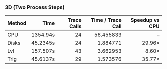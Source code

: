 ### 3D (Two Process Steps)

| Method | Time | Trace Calls | Time / Trace Call | Speedup vs CPU |
|--------|------:|------------:|-----------------:|---------------:|
| CPU    | 1354.94s | 24 | 56.455833 | – |
| Disks  | 45.2345s | 24 | 1.884771 | 29.96× |
| Lvl    | 157.507s | 43 | 3.662953 | 8.60× |
| Trig   | 45.6137s | 29 | 1.573576 | 35.77× |
